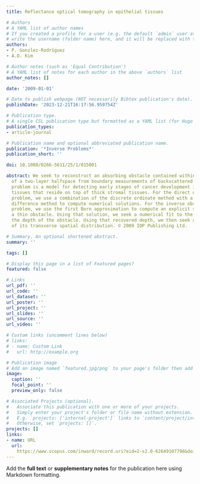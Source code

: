 ```yaml
---
title: Reflectance optical tomography in epithelial tissues

# Authors
# A YAML list of author names
# If you created a profile for a user (e.g. the default `admin` user at `content/authors/admin/`), 
# write the username (folder name) here, and it will be replaced with their full name and linked to their profile.
authors:
- P. Gonzlez-Rodríguez
- A.D. Kim

# Author notes (such as 'Equal Contribution')
# A YAML list of notes for each author in the above `authors` list
author_notes: []

date: '2009-01-01'

# Date to publish webpage (NOT necessarily Bibtex publication's date).
publishDate: '2023-12-21T16:17:56.959754Z'

# Publication type.
# A single CSL publication type but formatted as a YAML list (for Hugo requirements).
publication_types:
- article-journal

# Publication name and optional abbreviated publication name.
publication: '*Inverse Problems*'
publication_short: ''

doi: 10.1088/0266-5611/25/1/015001

abstract: We seek to reconstruct an absorbing obstacle contained within the top layer
  of a two-layer halfspace from boundary measurements of backscattered light. This
  problem is a model for detecting early stages of cancer development in thin epithelial
  tissues that reside on top of thick stromal tissues. For the direct obstacle scattering
  problem, we use a combination of the discrete ordinate method with a pseudo-spectral/finite
  difference method to compute numerical solutions. For the inverse obstacle scattering
  problem, we use the first Born approximation to compute an explicit solution for
  a thin obstacle. Using that solution, we seek a numerical fit to the data to determine
  the depth of the obstacle. Using that recovered depth, we then seek a reconstruction
  of its transverse spatial distribution. © 2009 IOP Publishing Ltd.

# Summary. An optional shortened abstract.
summary: ''

tags: []

# Display this page in a list of Featured pages?
featured: false

# Links
url_pdf: ''
url_code: ''
url_dataset: ''
url_poster: ''
url_project: ''
url_slides: ''
url_source: ''
url_video: ''

# Custom links (uncomment lines below)
# links:
# - name: Custom Link
#   url: http://example.org

# Publication image
# Add an image named `featured.jpg/png` to your page's folder then add a caption below.
image:
  caption: ''
  focal_point: ''
  preview_only: false

# Associated Projects (optional).
#   Associate this publication with one or more of your projects.
#   Simply enter your project's folder or file name without extension.
#   E.g. `projects: ['internal-project']` links to `content/project/internal-project/index.md`.
#   Otherwise, set `projects: []`.
projects: []
links:
- name: URL
  url: 
    https://www.scopus.com/inward/record.uri?eid=2-s2.0-62649107798&doi=10.1088%2f0266-5611%2f25%2f1%2f015001&partnerID=40&md5=9d7935a30c35f2b592bb4b041510c93f
---
```


Add the **full text** or **supplementary notes** for the publication here using Markdown formatting.
